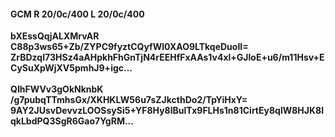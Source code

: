 #### GCM R 20/0c/400 L 20/0c/400
**bXEssQqjALXMrvAR**<br/>**C88p3ws65+Zb/ZYPC9fyztCQyfWl0XAO9LTkqeDuoII=**<br/>**ZrBDzqI73HSz4aAHpkhFhGnTjN4rEEHfFxAAs1v4xl+GJloE+u6/m11Hsv+ECySuXpWjXV5pmhJ9+igc...**<br/><br/>
**QIhFWVv3gOkNknbK**<br/>**/g7pubqTTmhsGx/XKHKLW56u7sZJkcthDo2/TpYiHxY=**<br/>**9AY2JUsvDevvzLOOSsySi5+YF8Hy8lBulTx9FLHs1n81CirtEy8qlW8HJK8lqkLbdPQ3SgR6Gao7YgRM...**